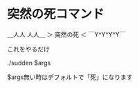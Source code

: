 突然の死コマンド
======================


＿人人 人人＿
＞ 突然の死 ＜
￣Y^Y^Y^Y￣

これをやるだけ

./sudden $args

$args無い時はデフォルトで「死」になります
